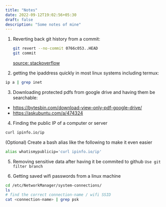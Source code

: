 ```yaml
---
title: "Notes"
date: 2022-09-12T19:02:56+05:30
draft: false
description: "Some notes of mine"
---
```


1. Reverting back git history from a commit:

   ```bash
   git revert --no-commit 0766c053..HEAD
   git commit
   ```

   [source: stackoverflow](https://stackoverflow.com/a/21718540/11879596)

2. getting the ipaddress quickly in most linux systems including termux:

```bash
ip a | grep inet
```

3. Downloading protected pdfs from google drive and having them be searchable:

- https://bytesbin.com/download-view-only-pdf-google-drive/
- https://askubuntu.com/a/474324

4. Finding the public IP of a computer or server

```sh
curl ipinfo.io/ip
```

(Optional) Create a bash alias like the following to make it even easier

```bash
alias whatismypublicip='curl ipinfo.io/ip'
```

5. Removing sensitive data after having it be commited to github
   `Use git filter branch`

6. Getting saved wifi passwords from a linux machine

```bash
cd /etc/NetworkManager/system-connections/
ls
# find the correct connection-name / wifi SSID
cat <connection-name> | grep psk
```
